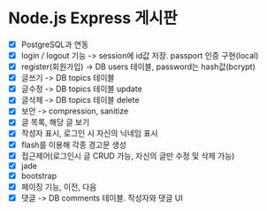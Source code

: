 # Node.js Express 게시판
- [x] PostgreSQL과 연동
- [x] login / logout 기능 -> session에 id값 저장. passport 인증 구현(local)
- [x] register(회원가입) -> DB users 테이블, password는 hash값(bcrypt)
- [x] 글쓰기 -> DB topics 테이블
- [x] 글수정 -> DB topics 테이블 update
- [x] 글삭제 -> DB topics 테이블 delete
- [x] 보안 -> compression, sanitize
- [x] 글 목록, 해당 글 보기
- [x] 작성자 표시, 로그인 시 자신의 닉네임 표시
- [x] flash를 이용해 각종 경고문 생성
- [x] 접근제어(로그인시 글 CRUD 가능, 자신의 글만 수정 및 삭제 가능)
- [x] jade
- [x] bootstrap
- [x] 페이징 기능, 이전, 다음
- [x] 댓글 -> DB comments 테이블. 작성자와 댓글 UI
